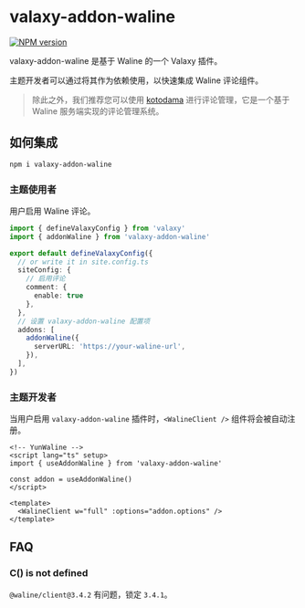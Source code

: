 # valaxy-addon-waline

[![NPM version](https://img.shields.io/npm/v/valaxy-addon-waline?color=0078E7)](https://www.npmjs.com/package/valaxy-addon-waline)

valaxy-addon-waline 是基于 Waline 的一个 Valaxy 插件。

主题开发者可以通过将其作为依赖使用，以快速集成 Waline 评论组件。

> 除此之外，我们推荐您可以使用 [kotodama](https://github.com/YunYouJun/kotodama) 进行评论管理，它是一个基于 Waline 服务端实现的评论管理系统。

## 如何集成

```bash
npm i valaxy-addon-waline
```

### 主题使用者

用户启用 Waline 评论。

```ts
import { defineValaxyConfig } from 'valaxy'
import { addonWaline } from 'valaxy-addon-waline'

export default defineValaxyConfig({
  // or write it in site.config.ts
  siteConfig: {
    // 启用评论
    comment: {
      enable: true
    },
  },
  // 设置 valaxy-addon-waline 配置项
  addons: [
    addonWaline({
      serverURL: 'https://your-waline-url',
    }),
  ],
})
```

### 主题开发者

当用户启用 `valaxy-addon-waline` 插件时，`<WalineClient />` 组件将会被自动注册。

```vue
<!-- YunWaline -->
<script lang="ts" setup>
import { useAddonWaline } from 'valaxy-addon-waline'

const addon = useAddonWaline()
</script>

<template>
  <WalineClient w="full" :options="addon.options" />
</template>
```

## FAQ

### C() is not defined

`@waline/client@3.4.2` 有问题，锁定 `3.4.1`。
